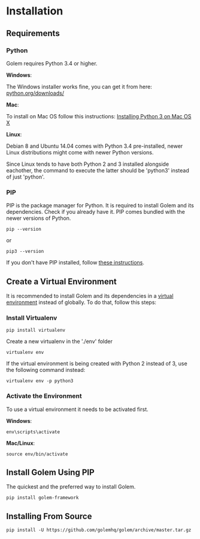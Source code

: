 Installation
==================================================

## Requirements

### Python

Golem requires Python 3.4 or higher.

**Windows**:

The Windows installer works fine, you can get it from here: [python.org/downloads/](http://www.python.org/downloads/)

**Mac**:

To install on Mac OS follow this instructions: [Installing Python 3 on Mac OS X](http://python-guide.readthedocs.io/en/latest/starting/install3/osx/)

**Linux**:

Debian 8 and Ubuntu 14.04 comes with Python 3.4 pre-installed, newer Linux distributions might come with newer Python versions. 

Since Linux tends to have both Python 2 and 3 installed alongside eachother, the command to execute the latter should be 'python3' instead of just 'python'.

### PIP

PIP is the package manager for Python. It is required to install Golem and its dependencies. Check if you already have it. PIP comes bundled with the newer versions of Python.

```
pip --version
```
or
```
pip3 --version
```

If you don't have PIP installed, follow [these instructions](https://pip.pypa.io/en/stable/installing/).


## Create a Virtual Environment

It is recommended to install Golem and its dependencies in a [virtual environment](http://www.virtualenv.org/en/latest/) instead of globally. To do that, follow this steps:

### Install Virtualenv

```
pip install virtualenv
```

Create a new virtualenv in the './env' folder

```
virtualenv env
```

If the virtual environment is being created with Python 2 instead of 3, use the following command instead:

```
virtualenv env -p python3
```

### Activate the Environment

To use a virtual environment it needs to be activated first.

**Windows**:

```
env\scripts\activate
```

**Mac/Linux**:

```
source env/bin/activate
```

## Install Golem Using PIP

The quickest and the preferred way to install Golem.

```
pip install golem-framework
```


## Installing From Source

```
pip install -U https://github.com/golemhq/golem/archive/master.tar.gz
```
